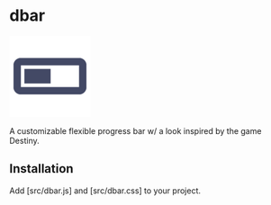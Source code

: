 dbar
====


<img src="/pub/ico/mstile-144x144.png">

A customizable flexible progress bar w/ a look inspired by the game Destiny.

Installation
------------

Add [src/dbar.js] and [src/dbar.css] to your project.

